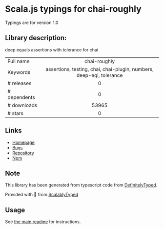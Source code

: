 
# Scala.js typings for chai-roughly

Typings are for version 1.0

## Library description:
deep equals assertions with tolerance for chai

|                    |                 |
| ------------------ | :-------------: |
| Full name          | chai-roughly |
| Keywords           | assertions, testing, chai, chai-plugin, numbers, deep-eql, tolerance |
| # releases         | 0 |
| # dependents       | 0 |
| # downloads        | 53965 |
| # stars            | 0 |

## Links
- [Homepage](https://github.com/Turbo87/chai-roughly#readme)
- [Bugs](https://github.com/Turbo87/chai-roughly/issues)
- [Repository](https://github.com/Turbo87/chai-roughly)
- [Npm](https://www.npmjs.com/package/chai-roughly)
    


## Note
This library has been generated from typescript code from [DefinitelyTyped](https://definitelytyped.org).

Provided with :purple_heart: from [ScalablyTyped](https://github.com/oyvindberg/ScalablyTyped)

## Usage
See [the main readme](../../readme.md) for instructions.


